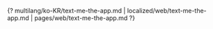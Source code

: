 {? multilang/ko-KR/text-me-the-app.md | localized/web/text-me-the-app.md | pages/web/text-me-the-app.md ?}
